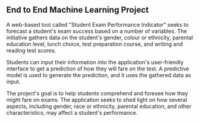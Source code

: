 ## End to End Machine Learning Project

A web-based tool called "Student Exam Performance Indicator" seeks to forecast a student's exam success based on a number of variables. The initiative gathers data on the student's gender, colour or ethnicity, parental education level, lunch choice, test preparation course, and writing and reading test scores.

Students can input their information into the application's user-friendly interface to get a prediction of how they will fare on the test. A predictive model is used to generate the prediction, and it uses the gathered data as input.

The project's goal is to help students comprehend and foresee how they might fare on exams. The application seeks to shed light on how several aspects, including gender, race or ethnicity, parental education, and other characteristics, may affect a student's performance.
